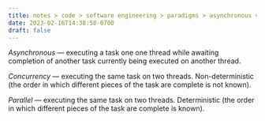 ```yaml
---
title: notes > code > software engineering > paradigms > asynchronous vs parallel vs concurrent
date: 2023-02-16T14:38:58-0700
draft: false
---
```

*Asynchronous* — executing a task one one thread while awaiting completion of another task currently being executed on another thread.

*Concurrency* — executing the same task on two threads. Non-deterministic (the order in which different pieces of the task are complete is not known).

*Parallel* — executing the same task on two threads. Deterministic (the order in which different pieces of the task are complete is known).

